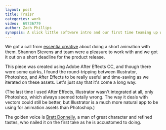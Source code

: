 ```yaml
---
layout: post
title: Traisr
categories: work
video:  69736779 
author: Zach Phillips
synopsis: A slick little software intro and our first time teaming up with essentia creative
---
```


We got a call from [essentia creative](http://essentiacreative.com) about doing a short animation with them. Shannon Stevens and team were a pleasure to work with and we got it out on a short deadline for the product release.

This piece was created using Adobe After Effects CC, and though there were some quirks, I found the round-tripping between Illustrator, Photoshop, and After Effects to be really useful and time-saving as we iterated on these assets. Let's just say that it's come a long way.

(The last time I used After Effects, Illustrator wasn't integrated at all, only Photoshop, which always seemed totally wrong. The way it deals with vectors could still be better, but Illustrator is a much more natural app to be using for animation assets than Photoshop.)

The golden voice is [Brett Donnelly](http://brettstuff.com), a man of great character and refined tastes, who nailed it on the first take as he is accustomed to doing.